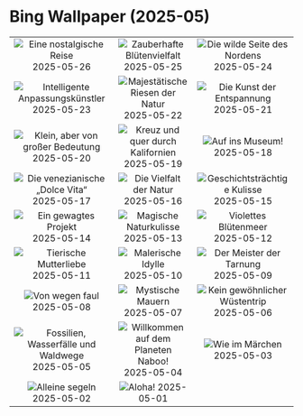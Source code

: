 # Bing Wallpaper (2025-05)

|  |  |  |
|:---:|:---:|:---:|
| ![](https://www.bing.com/th?id=OHR.Arashiyama2025_DE-DE6569977297_400x240.jpg "Eine nostalgische Reise") 2025-05-26 | ![](https://www.bing.com/th?id=OHR.ButchartFlowers_DE-DE6034854764_400x240.jpg "Zauberhafte Blütenvielfalt") 2025-05-25 | ![](https://www.bing.com/th?id=OHR.JotunheimenPark_DE-DE8444693160_400x240.jpg "Die wilde Seite des Nordens") 2025-05-24 |
| ![](https://www.bing.com/th?id=OHR.ButterflyTurtle_DE-DE3016646216_400x240.jpg "Intelligente Anpassungskünstler") 2025-05-23 | ![](https://www.bing.com/th?id=OHR.BaobabAvenue_DE-DE3139251925_400x240.jpg "Majestätische Riesen der Natur") 2025-05-22 | ![](https://www.bing.com/th?id=OHR.SongyangTeaGarden_DE-DE9062718883_400x240.jpg "Die Kunst der Entspannung") 2025-05-21 |
| ![](https://www.bing.com/th?id=OHR.HoneyBeeLavender_DE-DE5467752918_400x240.jpg "Klein, aber von großer Bedeutung") 2025-05-20 | ![](https://www.bing.com/th?id=OHR.MountHamilton_DE-DE9789117728_400x240.jpg "Kreuz und quer durch Kalifornien") 2025-05-19 | ![](https://www.bing.com/th?id=OHR.BerlinHistoryMuseum_DE-DE3052163032_400x240.jpg "Auf ins Museum!") 2025-05-18 |
| ![](https://www.bing.com/th?id=OHR.VeniceLagoon_DE-DE3294862125_400x240.jpg "Die venezianische „Dolce Vita“") 2025-05-17 | ![](https://www.bing.com/th?id=OHR.GreenMacaw_DE-DE4297947779_400x240.jpg "Die Vielfalt der Natur") 2025-05-16 | ![](https://www.bing.com/th?id=OHR.LondonParliament_DE-DE1178909686_400x240.jpg "Geschichtsträchtige Kulisse") 2025-05-15 |
| ![](https://www.bing.com/th?id=OHR.SardiniaFlavia_DE-DE3762608321_400x240.jpg "Ein gewagtes Projekt") 2025-05-14 | ![](https://www.bing.com/th?id=OHR.TorresChile_DE-DE8890780027_400x240.jpg "Magische Naturkulisse") 2025-05-13 | ![](https://www.bing.com/th?id=OHR.IrisGarden_DE-DE8196648954_400x240.jpg "Violettes Blütenmeer") 2025-05-12 |
| ![](https://www.bing.com/th?id=OHR.LeopardMother_DE-DE4781516786_400x240.jpg "Tierische Mutterliebe") 2025-05-11 | ![](https://www.bing.com/th?id=OHR.HeidelbergSpring_DE-DE1255336849_400x240.jpg "Malerische Idylle") 2025-05-10 | ![](https://www.bing.com/th?id=OHR.CuteChameleon_DE-DE1145473262_400x240.jpg "Der Meister der Tarnung") 2025-05-09 |
| ![](https://www.bing.com/th?id=OHR.RhyoliteDonkeys_DE-DE0880172671_400x240.jpg "Von wegen faul") 2025-05-08 | ![](https://www.bing.com/th?id=OHR.DunluceIreland_DE-DE2678397911_400x240.jpg "Mystische Mauern") 2025-05-07 | ![](https://www.bing.com/th?id=OHR.FlyoverNamibia_DE-DE0196935378_400x240.jpg "Kein gewöhnlicher Wüstentrip") 2025-05-06 |
| ![](https://www.bing.com/th?id=OHR.YohoNP_DE-DE0247251687_400x240.jpg "Fossilien, Wasserfälle und Waldwege") 2025-05-05 | ![](https://www.bing.com/th?id=OHR.SevilleNaboo_DE-DE9420581107_400x240.jpg "Willkommen auf dem Planeten Naboo!") 2025-05-04 | ![](https://www.bing.com/th?id=OHR.SchlossMoritzburg_DE-DE9218601077_400x240.jpg "Wie im Märchen") 2025-05-03 |
| ![](https://www.bing.com/th?id=OHR.BrazilHeron_DE-DE1974794289_400x240.jpg "Alleine segeln") 2025-05-02 | ![](https://www.bing.com/th?id=OHR.PinkPlumeria_DE-DE1954010737_400x240.jpg "Aloha!") 2025-05-01 |  |
